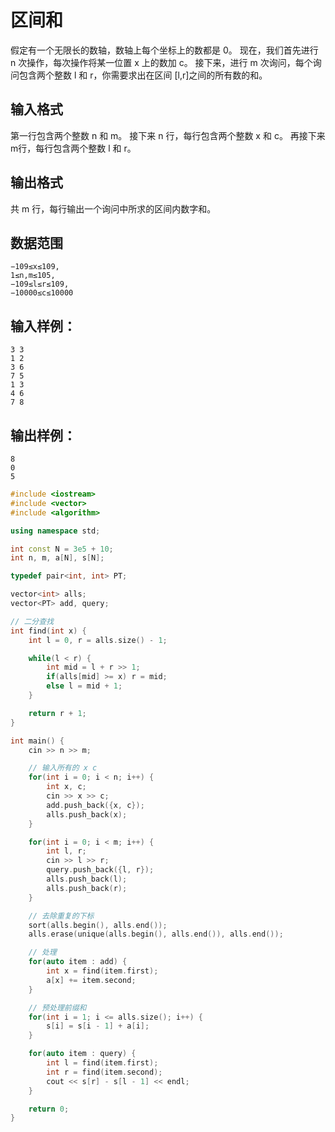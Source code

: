 # 区间和

假定有一个无限长的数轴，数轴上每个坐标上的数都是 0。
现在，我们首先进行 n 次操作，每次操作将某一位置 x 上的数加 c。
接下来，进行 m 次询问，每个询问包含两个整数 l 和 r，你需要求出在区间 [l,r]之间的所有数的和。

## 输入格式

第一行包含两个整数 n 和 m。
接下来 n 行，每行包含两个整数 x 和 c。
再接下来 m行，每行包含两个整数 l 和 r。

## 输出格式

共 m 行，每行输出一个询问中所求的区间内数字和。

## 数据范围

    −109≤x≤109,
    1≤n,m≤105,
    −109≤l≤r≤109,
    −10000≤c≤10000

## 输入样例：

    3 3
    1 2
    3 6
    7 5
    1 3
    4 6
    7 8

## 输出样例：

    8
    0
    5

```cpp
#include <iostream>
#include <vector>
#include <algorithm>

using namespace std;

int const N = 3e5 + 10;
int n, m, a[N], s[N];

typedef pair<int, int> PT;

vector<int> alls;
vector<PT> add, query;

// 二分查找
int find(int x) {
    int l = 0, r = alls.size() - 1;

    while(l < r) {
        int mid = l + r >> 1;
        if(alls[mid] >= x) r = mid;
        else l = mid + 1;
    }

    return r + 1;
}

int main() {
    cin >> n >> m;

    // 输入所有的 x c
    for(int i = 0; i < n; i++) {
        int x, c;
        cin >> x >> c;
        add.push_back({x, c});
        alls.push_back(x);
    }

    for(int i = 0; i < m; i++) {
        int l, r;
        cin >> l >> r;
        query.push_back({l, r});
        alls.push_back(l);
        alls.push_back(r);
    }

    // 去除重复的下标
    sort(alls.begin(), alls.end());
    alls.erase(unique(alls.begin(), alls.end()), alls.end());

    // 处理
    for(auto item : add) {
        int x = find(item.first);
        a[x] += item.second;
    }

    // 预处理前缀和
    for(int i = 1; i <= alls.size(); i++) {
        s[i] = s[i - 1] + a[i];
    }

    for(auto item : query) {
        int l = find(item.first);
        int r = find(item.second);
        cout << s[r] - s[l - 1] << endl; 
    }

    return 0;
}
```
